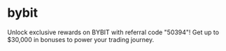 # bybit
Unlock exclusive rewards on BYBIT with referral code "50394"! Get up to $30,000 in bonuses to power your trading journey.
